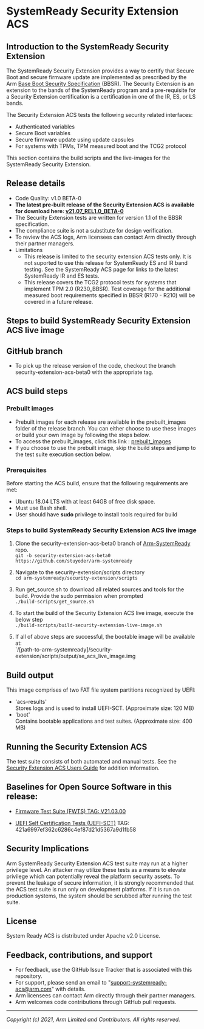 # SystemReady Security Extension ACS

## Introduction to the SystemReady Security Extension

The SystemReady Security Extension provides a way to certify that Secure Boot and secure firmware update are implemented as prescribed by the Arm [Base Boot Security Specification](https://developer.arm.com/documentation/den0107/latest) (BBSR).  The Security Extension is an extension to the bands of the SystemReady program and a pre-requisite for a Security Extension certification is a certification in one of the IR, ES, or LS bands.

The Security Extension ACS tests the following security related interfaces:
* Authenticated variables
* Secure Boot variables
* Secure firmware update using update capsules
* For systems with TPMs, TPM measured boot and the TCG2 protocol

This section contains the build scripts and the live-images for the SystemReady Security Extension.

## Release details
 - Code Quality: v1.0 BETA-0
 - **The latest pre-built release of the Security Extension ACS is available for download here: [v21.07_REL1.0_BETA-0](https://github.com/stuyoder/arm-systemready/tree/security-extension-acs-beta0/security-extension/prebuilt_images/v21.07_REL1.0_BETA-0)**
 - The Security Extension tests are written for version 1.1 of the BBSR specification.
 - The compliance suite is not a substitute for design verification.
 - To review the ACS logs, Arm licensees can contact Arm directly through their partner managers.
 - Limitations
     - This release is limited to the security extension ACS tests only.  It is not suported to use this release for SystemReady ES and IR band testing.  See the SystemReady ACS page for links to the latest SystemReady IR and ES tests.
     - This release covers the TCG2 protocol tests for systems that implement TPM 2.0 (R230_BBSR).  Test coverage for the additional measured boot requirements specified in BBSR (R170 - R210) will be covered in a future release.


## Steps to build SystemReady Security Extension ACS live image

## GitHub branch
- To pick up the release version of the code, checkout the branch security-extension-acs-beta0 with the appropriate tag.

## ACS build steps

### Prebuilt images
- Prebuilt images for each release are available in the prebuilt_images folder of the release branch. You can either choose to use these images or build your own image by following the steps below.
- To access the prebuilt_images, click this link : [prebuilt_images](https://github.com/stuyoder/arm-systemready/tree/security-extension-acs-beta0/security-extension/prebuilt_images/v21.07_REL1.0_BETA-0)
- If you choose to use the prebuilt image, skip the build steps and jump to the test suite execution section below.

### Prerequisites
Before starting the ACS build, ensure that the following requirements are met:
 - Ubuntu 18.04 LTS with at least 64GB of free disk space.
 - Must use Bash shell.
 - User should have **sudo** privilege to install tools required for build

### Steps to build SystemReady Security Extension ACS live image
1. Clone the security-extension-acs-beta0 branch of  [Arm-SystemReady](https://github.com/stuyoder/arm-systemready) repo. <br />
 `git -b security-extension-acs-beta0 https://github.com/stuyoder/arm-systemready`

2. Navigate to the security-extension/scripts directory <br />
 `cd arm-systemready/security-extension/scripts`

3. Run get_source.sh to download all related sources and tools for the build. Provide the sudo permission when prompted <br />
 `./build-scripts/get_source.sh` <br />

4. To start the build of the Security Extension ACS live image, execute the below step <br />
 `./build-scripts/build-security-extension-live-image.sh`

5. If all of above steps are successful, the bootable image will be available at: <br />
 `/[path-to-arm-systemready]/security-extension/scripts/output/se_acs_live_image.img

## Build output
This image comprises of two FAT file system partitions recognized by UEFI: <br />
- 'acs-results' <br />
  Stores logs and is used to install UEFI-SCT. (Approximate size: 120 MB) <br/>
- 'boot' <br />
  Contains bootable applications and test suites. (Approximate size: 400 MB)

## Running the Security Extension ACS
The test suite consists of both automated and manual tests.  See the [Security Extension ACS Users Guide](./security_extension_users_guide.md) for addition information.

## Baselines for Open Source Software in this release:

- [Firmware Test Suite (FWTS) TAG: V21.03.00](http://kernel.ubuntu.com/git/hwe/fwts.git)

- [UEFI Self Certification Tests (UEFI-SCT)](https://github.com/tianocore/edk2-test) TAG: 421a6997ef362c6286c4ef87d21d5367a9d1fb58


## Security Implications
Arm SystemReady Security Extension ACS test suite may run at a higher privilege level. An attacker may utilize these tests as a means to elevate privilege which can potentially reveal the platform security assets. To prevent the leakage of secure information, it is strongly recommended that the ACS test suite is run only on development platforms. If it is run on production systems, the system should be scrubbed after running the test suite.

## License
System Ready ACS is distributed under Apache v2.0 License.

## Feedback, contributions, and support

 - For feedback, use the GitHub Issue Tracker that is associated with this repository.
 - For support, please send an email to "support-systemready-acs@arm.com" with details.
 - Arm licensees can contact Arm directly through their partner managers.
 - Arm welcomes code contributions through GitHub pull requests.

--------------

*Copyright (c) 2021, Arm Limited and Contributors. All rights reserved.*
